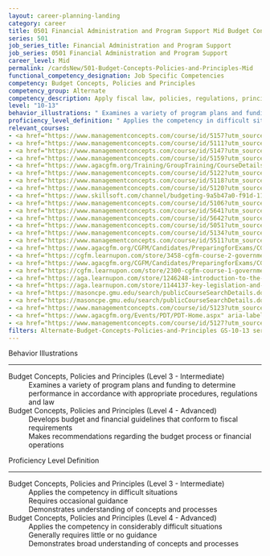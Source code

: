 ```yaml
---
layout: career-planning-landing
category: career
title: 0501 Financial Administration and Program Support Mid Budget Concepts, Policies and Principles
series: 501
job_series_title: Financial Administration and Program Support
job_series: 0501 Financial Administration and Program Support
career_level: Mid
permalink: /cardsNew/501-Budget-Concepts-Policies-and-Principles-Mid
functional_competency_designation: Job Specific Competencies
competency: Budget Concepts, Policies and Principles
competency_group: Alternate
competency_description: Apply fiscal law, policies, regulations, principles, standards, and procedures to financial management activities.
level: "10-13"
behavior_illustrations: " Examines a variety of program plans and funding to determine performance in accordance with appropriate procedures, regulations and law ?  Develops budget and financial guidelines that conform to fiscal requirements  Makes recommendations regarding the budget process or financial operations"
proficiency_level_definition: " Applies the competency in difficult situations  Requires occasional guidance  Demonstrates understanding of concepts and processes ?  Applies the competency in considerably difficult situations  Generally requires little or no guidance  Demonstrates broad understanding of concepts and processes"
relevant_courses: 
- <a href="https://www.managementconcepts.com/course/id/5157?utm_source=CFOportal&utm_medium=listing&utm_campaign=CFOTTEP&utm_id=23FM" aria-label="Appropriations Law Refresher and Update - https://www.managementconcepts.com/course/id/5157?utm_source=CFOportal&utm_medium=listing&utm_campaign=CFOTTEP&utm_id=23FM">Appropriations Law Refresher and Update</a>, Management Concepts
- <a href="https://www.managementconcepts.com/course/id/5111?utm_source=CFOportal&utm_medium=listing&utm_campaign=CFOTTEP&utm_id=23FM" aria-label="Appropriations Law Seminar - https://www.managementconcepts.com/course/id/5111?utm_source=CFOportal&utm_medium=listing&utm_campaign=CFOTTEP&utm_id=23FM">Appropriations Law Seminar</a>, Management Concepts
- <a href="https://www.managementconcepts.com/course/id/5147?utm_source=CFOportal&utm_medium=listing&utm_campaign=CFOTTEP&utm_id=23FM" aria-label="Appropriations Law for Revolving Funds and Reimbursables - https://www.managementconcepts.com/course/id/5147?utm_source=CFOportal&utm_medium=listing&utm_campaign=CFOTTEP&utm_id=23FM">Appropriations Law for Revolving Funds and Reimbursables</a>, Management Concepts
- <a href="https://www.managementconcepts.com/course/id/5159?utm_source=CFOportal&utm_medium=listing&utm_campaign=CFOTTEP&utm_id=23FM" aria-label="Appropriations Law&#58; Advanced Applications - https://www.managementconcepts.com/course/id/5159?utm_source=CFOportal&utm_medium=listing&utm_campaign=CFOTTEP&utm_id=23FM">Appropriations Law&#58; Advanced Applications</a>, Management Concepts
- <a href="https://www.agacgfm.org/Training/GroupTraining/CourseDetails.aspx?ID=8" aria-label="Budget Development and Execution - https://www.agacgfm.org/Training/GroupTraining/CourseDetails.aspx?ID=8">Budget Development and Execution</a>, AGA
- <a href="https://www.managementconcepts.com/course/id/5122?utm_source=CFOportal&utm_medium=listing&utm_campaign=CFOTTEP&utm_id=23FM" aria-label="Budget Execution - https://www.managementconcepts.com/course/id/5122?utm_source=CFOportal&utm_medium=listing&utm_campaign=CFOTTEP&utm_id=23FM">Budget Execution</a>, Management Concepts
- <a href="https://www.managementconcepts.com/course/id/5118?utm_source=CFOportal&utm_medium=listing&utm_campaign=CFOTTEP&utm_id=23FM" aria-label="Budget Formulation - https://www.managementconcepts.com/course/id/5118?utm_source=CFOportal&utm_medium=listing&utm_campaign=CFOTTEP&utm_id=23FM">Budget Formulation</a>, Management Concepts
- <a href="https://www.managementconcepts.com/course/id/5120?utm_source=CFOportal&utm_medium=listing&utm_campaign=CFOTTEP&utm_id=23FM" aria-label="Budget Justification&#58; Effective Preparation and Submission - https://www.managementconcepts.com/course/id/5120?utm_source=CFOportal&utm_medium=listing&utm_campaign=CFOTTEP&utm_id=23FM">Budget Justification&#58; Effective Preparation and Submission</a>, Management Concepts
- <a href="https://www.skillsoft.com/channel/budgeting-9a5b47a0-f91d-11e6-aad2-6b3c03be7fe8?cta=feds" aria-label="Budgeting Channel - https://www.skillsoft.com/channel/budgeting-9a5b47a0-f91d-11e6-aad2-6b3c03be7fe8?cta=feds">Budgeting Channel</a>, Skillsoft
- <a href="https://www.managementconcepts.com/course/id/5106?utm_source=CFOportal&utm_medium=listing&utm_campaign=CFOTTEP&utm_id=23FM" aria-label="Budgeting and Accounting&#58; Making the Connection - https://www.managementconcepts.com/course/id/5106?utm_source=CFOportal&utm_medium=listing&utm_campaign=CFOTTEP&utm_id=23FM">Budgeting and Accounting&#58; Making the Connection</a>, Management Concepts
- <a href="https://www.managementconcepts.com/course/id/5641?utm_source=CFOportal&utm_medium=listing&utm_campaign=CFOTTEP&utm_id=23FM" aria-label="EDFMTC Module 1&#58; Resource Management Environment - https://www.managementconcepts.com/course/id/5641?utm_source=CFOportal&utm_medium=listing&utm_campaign=CFOTTEP&utm_id=23FM">EDFMTC Module 1&#58; Resource Management Environment</a>, Management Concepts
- <a href="https://www.managementconcepts.com/course/id/5642?utm_source=CFOportal&utm_medium=listing&utm_campaign=CFOTTEP&utm_id=23FM" aria-label="EDFMTC Module 2&#58; Budget and Cost Analysis - https://www.managementconcepts.com/course/id/5642?utm_source=CFOportal&utm_medium=listing&utm_campaign=CFOTTEP&utm_id=23FM">EDFMTC Module 2&#58; Budget and Cost Analysis</a>, Management Concepts
- <a href="https://www.managementconcepts.com/course/id/5051?utm_source=CFOportal&utm_medium=listing&utm_campaign=CFOTTEP&utm_id=23FM" aria-label="Federal Financial Management Overview - https://www.managementconcepts.com/course/id/5051?utm_source=CFOportal&utm_medium=listing&utm_campaign=CFOTTEP&utm_id=23FM">Federal Financial Management Overview</a>, Management Concepts
- <a href="https://www.managementconcepts.com/course/id/5134?utm_source=CFOportal&utm_medium=listing&utm_campaign=CFOTTEP&utm_id=23FM" aria-label="Financial Management of Revolving Funds and Reimbursables - https://www.managementconcepts.com/course/id/5134?utm_source=CFOportal&utm_medium=listing&utm_campaign=CFOTTEP&utm_id=23FM">Financial Management of Revolving Funds and Reimbursables</a>, Management Concepts
- <a href="https://www.managementconcepts.com/course/id/5511?utm_source=CFOportal&utm_medium=listing&utm_campaign=CFOTTEP&utm_id=23FM" aria-label="Fiscal Law in DoD - https://www.managementconcepts.com/course/id/5511?utm_source=CFOportal&utm_medium=listing&utm_campaign=CFOTTEP&utm_id=23FM">Fiscal Law in DoD</a>, Management Concepts
- <a href="https://www.agacgfm.org/CGFM/Candidates/PreparingforExams/CGFMVirtualCourses.aspx" aria-label="Governmental Accounting, Financial Reporting and Budgeting (live, virtual) - https://www.agacgfm.org/CGFM/Candidates/PreparingforExams/CGFMVirtualCourses.aspx">Governmental Accounting, Financial Reporting and Budgeting (live, virtual)</a>, AGA
- <a href="https://cgfm.learnupon.com/store/3458-cgfm-course-2-governmental-accounting-financial-reporting-and-budgeting-sections-i-iii-bundle?is_bundle=1" aria-label="Governmental Accounting, Financial Reporting and Budgeting (online, self-paced) - https://cgfm.learnupon.com/store/3458-cgfm-course-2-governmental-accounting-financial-reporting-and-budgeting-sections-i-iii-bundle?is_bundle=1">Governmental Accounting, Financial Reporting and Budgeting (online, self-paced)</a>, AGA
- <a href="https://www.agacgfm.org/CGFM/Candidates/PreparingforExams/CGFMVirtualCourses.aspx" aria-label="Governmental Environment (live, virtual) - https://www.agacgfm.org/CGFM/Candidates/PreparingforExams/CGFMVirtualCourses.aspx">Governmental Environment (live, virtual)</a>, AGA
- <a href="https://cgfm.learnupon.com/store/2300-cgfm-course-1-governmental-environment-sections-i-vii-bundle?is_bundle=1" aria-label="Governmental Environment (online, self-paced) - https://cgfm.learnupon.com/store/2300-cgfm-course-1-governmental-environment-sections-i-vii-bundle?is_bundle=1">Governmental Environment (online, self-paced)</a>, AGA
- <a href="https://aga.learnupon.com/store/1246248-introduction-to-the-federal-budget-course-1-2" aria-label="Introduction to the Federal Budget (1.2) - https://aga.learnupon.com/store/1246248-introduction-to-the-federal-budget-course-1-2">Introduction to the Federal Budget (1.2)</a>, AGA
- <a href="https://aga.learnupon.com/store/1144137-key-legislation-and-regulations-course-1-1" aria-label="Key Legislation and Regulations (1.1) - https://aga.learnupon.com/store/1144137-key-legislation-and-regulations-course-1-1">Key Legislation and Regulations (1.1)</a>, AGA
- <a href="https://masoncpe.gmu.edu/search/publicCourseSearchDetails.do?method=load&courseId=2417775" aria-label="PEBU 0311 Managerial and Cost Accounting - https://masoncpe.gmu.edu/search/publicCourseSearchDetails.do?method=load&courseId=2417775">PEBU 0311 Managerial and Cost Accounting</a>, George Mason University
- <a href="https://masoncpe.gmu.edu/search/publicCourseSearchDetails.do?method=load&courseId=2409653" aria-label="PEBU 0520 Fundamentals of Accounting - https://masoncpe.gmu.edu/search/publicCourseSearchDetails.do?method=load&courseId=2409653">PEBU 0520 Fundamentals of Accounting</a>, George Mason University
- <a href="https://www.managementconcepts.com/course/id/5123?utm_source=CFOportal&utm_medium=listing&utm_campaign=CFOTTEP&utm_id=23FM" aria-label="PPBE Workshop&#58; Defense Planning, Programming, Budgeting, and Execution - https://www.managementconcepts.com/course/id/5123?utm_source=CFOportal&utm_medium=listing&utm_campaign=CFOTTEP&utm_id=23FM">PPBE Workshop&#58; Defense Planning, Programming, Budgeting, and Execution</a>, Management Concepts
- <a href="https://www.agacgfm.org/Events/PDT/PDT-Home.aspx" aria-label="Professional Development Training (PDT) - multi-competency training - https://www.agacgfm.org/Events/PDT/PDT-Home.aspx">Professional Development Training (PDT) - multi-competency training</a>, AGA
- <a href="https://www.managementconcepts.com/course/id/5127?utm_source=CFOportal&utm_medium=listing&utm_campaign=CFOTTEP&utm_id=23FM" aria-label="The Antideficiency Act - https://www.managementconcepts.com/course/id/5127?utm_source=CFOportal&utm_medium=listing&utm_campaign=CFOTTEP&utm_id=23FM">The Antideficiency Act</a>, Management Concepts
filters: Alternate-Budget-Concepts-Policies-and-Principles GS-10-13 series-0501
---
```


<div class="desktop:grid-col-6 margin-y-3">
  <div class="border-top-2 bg-white padding-3 shadow-5 height-full members-hover border-1px button-border border-top-blue radius-lg">
    <p class="text-bold label-color font-size-21">Behavior Illustrations</p>
    <hr class="hr-green"/>
    <dl class="text-base card-content-color"><dt>Budget Concepts, Policies and Principles (Level 3 - Intermediate)</dt><dd>Examines a variety of program plans and funding to determine performance in accordance with appropriate procedures, regulations and law</dd><dt>Budget Concepts, Policies and Principles (Level 4 - Advanced)</dt><dd>Develops budget and financial guidelines that conform to fiscal requirements </dd><dd>Makes recommendations regarding the budget process or financial operations</dd></dl>
  </div>
</div>
<div class="desktop:grid-col-6 margin-y-3">
  <div class="border-top-2 bg-white padding-3 shadow-5 height-full members-hover border-1px button-border border-top-blue radius-lg">
    <p class="text-bold label-color font-size-21">Proficiency Level Definition</p>
     <hr class="hr-green"/>
    <dl class="text-base card-content-color"><dt>Budget Concepts, Policies and Principles (Level 3 - Intermediate)</dt><dd>Applies the competency in difficult situations </dd><dd>Requires occasional guidance </dd><dd>Demonstrates understanding of concepts and processes</dd><dt>Budget Concepts, Policies and Principles (Level 4 - Advanced)</dt><dd>Applies the competency in considerably difficult situations </dd><dd>Generally requires little or no guidance </dd><dd>Demonstrates broad understanding of concepts and processes</dd></dl>
  </div>
</div>